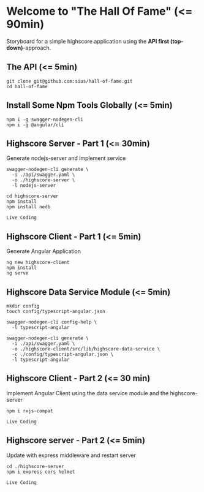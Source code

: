 # Welcome to "The Hall Of Fame" (<= 90min)

Storyboard for a simple highscore application using the **API first (top-down)**-approach.

## The API (<= 5min)
```
git clone git@github.com:sius/hall-of-fame.git
cd hall-of-fame
```

## Install Some Npm Tools Globally (<= 5min)
```
npm i -g swagger-nodegen-cli
npm i -g @angular/cli
```

## Highscore Server - Part 1 (<= 30min)
Generate nodejs-server and implement service

```
swagger-nodegen-cli generate \
  -i ./api/swagger.yaml \
  -o ./highscore-server \
  -l nodejs-server

cd highscore-server
npm install
npm install nedb
```

`Live Coding`

## Highscore Client - Part 1 (<= 5min)
Generate Angular Application
```
ng new highscore-client
npm install
ng serve
```

## Highscore Data Service Module (<= 5min)

```
mkdir config
touch config/typescript-angular.json

swagger-nodegen-cli config-help \
  -l typescript-angular

swagger-nodegen-cli generate \
  -i ./api/swagger.yaml \
  -o ./highscore-client/src/lib/highscore-data-service \
  -c ./config/typescript-angular.json \
  -l typescript-angular
```

## Highscore Client - Part 2 (<= 30 min)
Implement Angular Client using the data service module and the highscore-server

```
npm i rxjs-compat
```
`Live Coding`


## Highscore server - Part 2 (<= 5min)
Update with express middleware and restart server
```
cd ./highscore-server
npm i express cors helmet
```

`Live Coding`
